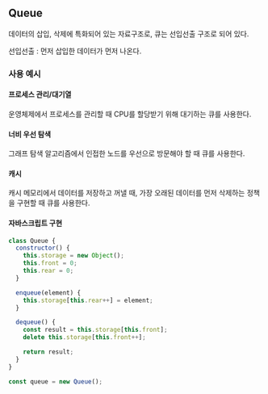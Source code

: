 ## Queue

데이터의 삽입, 삭제에 특화되어 있는 자료구조로, 큐는 선입선출 구조로 되어 있다.

선입선출 : 먼저 삽입한 데이터가 먼저 나온다.

### 사용 예시

#### 프로세스 관리/대기열

운영체제에서 프로세스를 관리할 때 CPU를 할당받기 위해 대기하는 큐를 사용한다.

#### 너비 우선 탐색

그래프 탐색 알고리즘에서 인접한 노드를 우선으로 방문해야 할 때 큐를 사용한다.

#### 캐시

캐시 메모리에서 데이터를 저장하고 꺼낼 때, 가장 오래된 데이터를 먼저 삭제하는 정책을 구현할 때 큐를 사용한다.

#### 자바스크립트 구현

```js
class Queue {
  constructor() {
    this.storage = new Object();
    this.front = 0;
    this.rear = 0;
  }

  enqueue(element) {
    this.storage[this.rear++] = element;
  }

  dequeue() {
    const result = this.storage[this.front];
    delete this.storage[this.front++];

    return result;
  }
}

const queue = new Queue();
```

